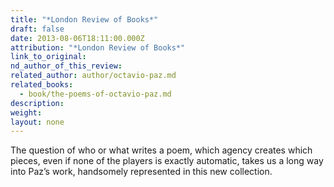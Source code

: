 ```yaml
---
title: "*London Review of Books*"
draft: false
date: 2013-08-06T18:11:00.000Z
attribution: "*London Review of Books*"
link_to_original:
nd_author_of_this_review:
related_author: author/octavio-paz.md
related_books:
  - book/the-poems-of-octavio-paz.md
description:
weight:
layout: none
---
```

The question of who or what writes a poem, which agency creates which pieces, even if none of the players is exactly automatic, takes us a long way into Paz’s work, handsomely represented in this new collection.

